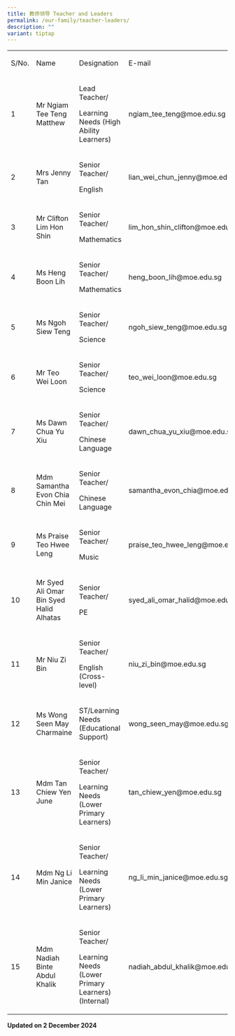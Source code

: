 ```yaml
---
title: 教师领导 Teacher and Leaders
permalink: /our-family/teacher-leaders/
description: ""
variant: tiptap
---
```

<table><tbody><tr><td rowspan="1" colspan="1"><p>S/No.</p></td><td rowspan="1" colspan="1"><p>Name</p></td><td rowspan="1" colspan="1"><p>Designation</p></td><td rowspan="1" colspan="1"><p>E-mail</p></td></tr><tr><td rowspan="1" colspan="1"><p>1</p></td><td rowspan="1" colspan="1"><p>Mr Ngiam Tee Teng Matthew</p></td><td rowspan="1" colspan="1"><p>Lead Teacher/</p><p>Learning Needs (High Ability Learners)</p></td><td rowspan="1" colspan="1"><p><a rel="noopener noreferrer nofollow" target="_blank">ngiam_tee_teng@moe.edu.sg</a></p></td></tr><tr><td rowspan="1" colspan="1"><p>2</p></td><td rowspan="1" colspan="1"><p>Mrs Jenny Tan</p></td><td rowspan="1" colspan="1"><p>Senior Teacher/</p><p>English</p></td><td rowspan="1" colspan="1"><p><a rel="noopener noreferrer nofollow" target="_blank">lian_wei_chun_jenny@moe.edu.sg</a></p></td></tr><tr><td rowspan="1" colspan="1"><p>3</p></td><td rowspan="1" colspan="1"><p>Mr Clifton Lim Hon Shin</p></td><td rowspan="1" colspan="1"><p>Senior Teacher/</p><p>Mathematics</p></td><td rowspan="1" colspan="1"><p><a rel="noopener noreferrer nofollow" target="_blank">lim_hon_shin_clifton@moe.edu.sg</a></p></td></tr><tr><td rowspan="1" colspan="1"><p>4</p></td><td rowspan="1" colspan="1"><p>Ms Heng Boon Lih</p></td><td rowspan="1" colspan="1"><p>Senior Teacher/</p><p>Mathematics</p></td><td rowspan="1" colspan="1"><p><a rel="noopener noreferrer nofollow" target="_blank">heng_boon_lih@moe.edu.sg</a></p></td></tr><tr><td rowspan="1" colspan="1"><p>5</p></td><td rowspan="1" colspan="1"><p>Ms Ngoh Siew Teng</p></td><td rowspan="1" colspan="1"><p>Senior Teacher/</p><p>Science</p></td><td rowspan="1" colspan="1"><p><a rel="noopener noreferrer nofollow" target="_blank">ngoh_siew_teng@moe.edu.sg</a></p></td></tr><tr><td rowspan="1" colspan="1"><p>6</p></td><td rowspan="1" colspan="1"><p>Mr Teo Wei Loon</p></td><td rowspan="1" colspan="1"><p>Senior Teacher/</p><p>Science</p></td><td rowspan="1" colspan="1"><p><a rel="noopener noreferrer nofollow" target="_blank">teo_wei_loon@moe.edu.sg</a></p></td></tr><tr><td rowspan="1" colspan="1"><p>7</p></td><td rowspan="1" colspan="1"><p>Ms Dawn Chua Yu Xiu</p></td><td rowspan="1" colspan="1"><p>Senior Teacher/</p><p>Chinese Language</p></td><td rowspan="1" colspan="1"><p><a rel="noopener noreferrer nofollow" target="_blank">dawn_chua_yu_xiu@moe.edu.sg</a></p></td></tr><tr><td rowspan="1" colspan="1"><p>8</p></td><td rowspan="1" colspan="1"><p>Mdm Samantha Evon Chia Chin Mei</p></td><td rowspan="1" colspan="1"><p>Senior Teacher/</p><p>Chinese Language</p></td><td rowspan="1" colspan="1"><p><a rel="noopener noreferrer nofollow" target="_blank">samantha_evon_chia@moe.edu.sg</a></p></td></tr><tr><td rowspan="1" colspan="1"><p>9</p></td><td rowspan="1" colspan="1"><p>Ms Praise Teo Hwee Leng</p></td><td rowspan="1" colspan="1"><p>Senior Teacher/</p><p>Music</p></td><td rowspan="1" colspan="1"><p><a rel="noopener noreferrer nofollow" target="_blank">praise_teo_hwee_leng@moe.edu.sg</a></p></td></tr><tr><td rowspan="1" colspan="1"><p>10</p></td><td rowspan="1" colspan="1"><p>Mr Syed Ali Omar Bin Syed Halid Alhatas</p></td><td rowspan="1" colspan="1"><p>Senior Teacher/</p><p>PE</p></td><td rowspan="1" colspan="1"><p><a rel="noopener noreferrer nofollow" target="_blank">syed_ali_omar_halid@moe.edu.sg</a></p></td></tr><tr><td rowspan="1" colspan="1"><p>11</p></td><td rowspan="1" colspan="1"><p>Mr Niu Zi Bin</p></td><td rowspan="1" colspan="1"><p>Senior Teacher/</p><p>English (Cross-level)</p></td><td rowspan="1" colspan="1"><p><a rel="noopener noreferrer nofollow" target="_blank">niu_zi_bin@moe.edu.sg</a></p></td></tr><tr><td rowspan="1" colspan="1"><p>12</p></td><td rowspan="1" colspan="1"><p>Ms Wong Seen May Charmaine</p></td><td rowspan="1" colspan="1"><p>ST/Learning Needs (Educational Support)</p></td><td rowspan="1" colspan="1"><p><a rel="noopener noreferrer nofollow" target="_blank">wong_seen_may@moe.edu.sg</a></p></td></tr><tr><td rowspan="1" colspan="1"><p>13</p></td><td rowspan="1" colspan="1"><p>Mdm Tan Chiew Yen June</p></td><td rowspan="1" colspan="1"><p>Senior Teacher/</p><p>Learning Needs (Lower Primary Learners)</p></td><td rowspan="1" colspan="1"><p><a rel="noopener noreferrer nofollow" target="_blank">tan_chiew_yen@moe.edu.sg</a></p></td></tr><tr><td rowspan="1" colspan="1"><p>14</p></td><td rowspan="1" colspan="1"><p>Mdm Ng Li Min Janice</p></td><td rowspan="1" colspan="1"><p>Senior Teacher/</p><p>Learning Needs (Lower Primary Learners)</p></td><td rowspan="1" colspan="1"><p><a rel="noopener noreferrer nofollow" target="_blank">ng_li_min_janice@moe.edu.sg</a></p></td></tr><tr><td rowspan="1" colspan="1"><p>15</p></td><td rowspan="1" colspan="1"><p>Mdm Nadiah Binte Abdul Khalik</p></td><td rowspan="1" colspan="1"><p>Senior Teacher/</p><p>Learning Needs (Lower Primary Learners) (Internal)</p></td><td rowspan="1" colspan="1"><p><a rel="noopener noreferrer nofollow" target="_blank">nadiah_abdul_khalik@moe.edu.sg</a></p></td></tr></tbody></table><p><strong>Updated on 2 December 2024</strong></p>